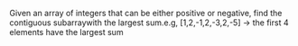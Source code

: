 Given an array of integers that can be either positive or negative, find the contiguous subarraywith the largest sum.e.g, [1,2,-1,2,-3,2,-5] -> the first 4 elements have the largest sum
